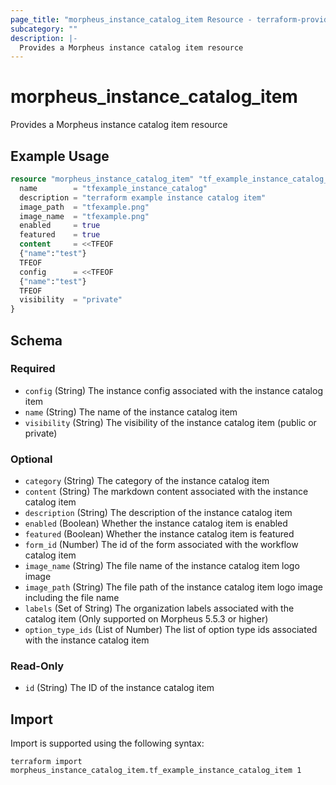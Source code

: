 ```yaml
---
page_title: "morpheus_instance_catalog_item Resource - terraform-provider-morpheus"
subcategory: ""
description: |-
  Provides a Morpheus instance catalog item resource
---
```


# morpheus_instance_catalog_item

Provides a Morpheus instance catalog item resource

## Example Usage

```terraform
resource "morpheus_instance_catalog_item" "tf_example_instance_catalog_item" {
  name        = "tfexample_instance_catalog"
  description = "terraform example instance catalog item"
  image_path  = "tfexample.png"
  image_name  = "tfexample.png"
  enabled     = true
  featured    = true
  content     = <<TFEOF
  {"name":"test"}
  TFEOF
  config      = <<TFEOF
  {"name":"test"}
  TFEOF
  visibility  = "private"
}
```

<!-- schema generated by tfplugindocs -->
## Schema

### Required

- `config` (String) The instance config associated with the instance catalog item
- `name` (String) The name of the instance catalog item
- `visibility` (String) The visibility of the instance catalog item (public or private)

### Optional

- `category` (String) The category of the instance catalog item
- `content` (String) The markdown content associated with the instance catalog item
- `description` (String) The description of the instance catalog item
- `enabled` (Boolean) Whether the instance catalog item is enabled
- `featured` (Boolean) Whether the instance catalog item is featured
- `form_id` (Number) The id of the form associated with the workflow catalog item
- `image_name` (String) The file name of the instance catalog item logo image
- `image_path` (String) The file path of the instance catalog item logo image including the file name
- `labels` (Set of String) The organization labels associated with the catalog item (Only supported on Morpheus 5.5.3 or higher)
- `option_type_ids` (List of Number) The list of option type ids associated with the instance catalog item

### Read-Only

- `id` (String) The ID of the instance catalog item

## Import

Import is supported using the following syntax:

```shell
terraform import morpheus_instance_catalog_item.tf_example_instance_catalog_item 1
```
